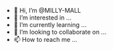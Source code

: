 - 👋 Hi, I’m @MILLY-MALL
- 👀 I’m interested in ...
- 🌱 I’m currently learning ...
- 💞️ I’m looking to collaborate on ...
- 📫 How to reach me ...

<!---
MILLY-MALL/MILLY-MALL is a ✨ special ✨ repository because its `README.md` (this file) appears on your GitHub profile.
You can click the Preview link to take a look at your changes.
--->
